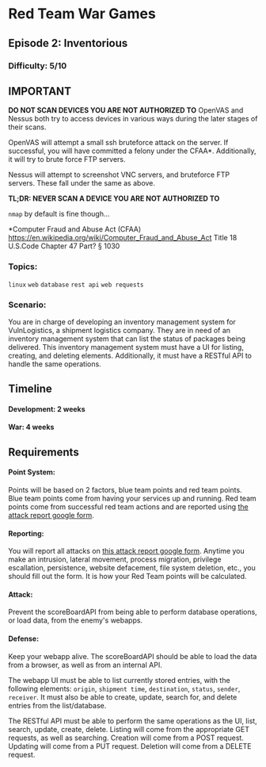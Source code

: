 # Red Team War Games
## Episode 2: Inventorious

### Difficulty: 5/10

## IMPORTANT

**DO NOT SCAN DEVICES YOU ARE NOT AUTHORIZED TO**
OpenVAS and Nessus both try to access devices in various ways during the later stages of their scans.

OpenVAS will attempt a small ssh bruteforce attack on the server. If successful, you will have committed a felony under the CFAA*. Additionally, it will try to brute force FTP servers.

Nessus will attempt to screenshot VNC servers, and bruteforce FTP servers. These fall under the same as above.

**TL;DR: NEVER SCAN A DEVICE YOU ARE NOT AUTHORIZED TO**

`nmap` by default is fine though...



\*Computer Fraud and Abuse Act (CFAA)
https://en.wikipedia.org/wiki/Computer_Fraud_and_Abuse_Act
Title 18 U.S.Code Chapter 47  Part? § 1030

### Topics:
`linux` `web` `database` `rest api` `web requests`

### Scenario:

You are in charge of developing an inventory management system for VulnLogistics, a shipment logistics company. They are in need of an inventory management system that can list the status of packages being delivered. This inventory management system must have a UI for listing, creating, and deleting elements. Additionally, it must have a RESTful API to handle the same operations.

## Timeline

#### Development: 2 weeks
#### War: 4 weeks

## Requirements

#### Point System:

Points will be based on 2 factors, blue team points and red team points. Blue team points come from having your services up and running. Red team points come from successful red team actions and are reported using [the attack report google form]().

#### Reporting:

You will report all attacks on [this attack report google form](). Anytime you make an intrusion, lateral movement, process migration, privilege escallation, persistence, website defacement, file system deletion, etc., you should fill out the form. It is how your Red Team points will be calculated.

#### Attack:

Prevent the scoreBoardAPI from being able to perform database operations, or load data, from the enemy's webapps.

#### Defense:

Keep your webapp alive. The scoreBoardAPI should be able to load the data from a browser, as well as from an internal API.

The webapp UI must be able to list currently stored entries, with the following elements: `origin`, `shipment time`, `destination`, `status`, `sender`, `receiver`. It must also be able to create, update, search for, and delete entries from the list/database.

The RESTful API must be able to perform the same operations as the UI, list, search, update, create, delete. Listing will come from the appropriate GET requests, as well as searching. Creation will come from a POST request. Updating will come from a PUT request. Deletion will come from a DELETE request.
